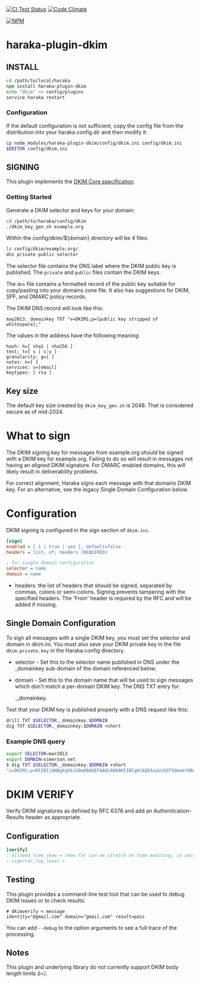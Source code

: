 [![CI Test Status][ci-img]][ci-url]
[![Code Climate][clim-img]][clim-url]

[![NPM][npm-img]][npm-url]

# haraka-plugin-dkim

## INSTALL

```sh
cd /path/to/local/haraka
npm install haraka-plugin-dkim
echo "dkim" >> config/plugins
service haraka restart
```

### Configuration

If the default configuration is not sufficient, copy the config file from the distribution into your haraka config dir and then modify it:

```sh
cp node_modules/haraka-plugin-dkim/config/dkim.ini config/dkim.ini
$EDITOR config/dkim.ini
```

## SIGNING

This plugin implements the [DKIM Core specification](dkimcore.org).

### Getting Started

Generate a DKIM selector and keys for your domain:

```sh
cd /path/to/haraka/config/dkim
./dkim_key_gen.sh example.org
```

Within the config/dkim/${domain} directory will be 4 files:

```sh
ls config/dkim/example.org/
dns private public selector
```

The selector file contains the DNS label where the DKIM public key is published. The `private` and `public` files contain the DKIM keys.

The `dns` file contains a formatted record of the public key suitable for copy/pasting into your domains zone file. It also has suggestions for DKIM, SPF, and DMARC policy records.

The DKIM DNS record will look like this:

    may2013._domainkey TXT "v=DKIM1;p=[public key stripped of whitespace];"

The values in the address have the following meaning:

    hash: h=[ sha1 | sha256 ]
    test; t=[ s | s:y ]
    granularity: g=[ ]
    notes: n=[ ]
    services: s=[email]
    keytypes: [ rsa ]

## Key size

The default key size created by `dkim_key_gen.sh` is 2048. That is considered secure as of mid-2024.

# What to sign

The DKIM signing key for messages from example.org _should_ be signed with
a DKIM key for example.org. Failing to do so will result in messages not
having an _aligned_ DKIM signature. For DMARC enabled domains, this will
likely result in deliverability problems.

For correct alignment, Haraka signs each message with that domains DKIM key.
For an alternative, see the legacy Single Domain Configuration below.

# Configuration

DKIM signing is configured in the sign section of `dkim.ini`.

```ini
[sign]
enabled = [ 1 | true | yes ], default=false
headers = list, of; headers (REQUIRED)

; for single domain configuration
selector = name
domain = name
```

* headers: the list of headers that should be signed, separated by commas, colons or semi-colons. Signing prevents tampering with the specified headers. The 'From' header is required by the RFC and will be added if missing.

## Single Domain Configuration

To sign all messages with a single DKIM key, you must set the selector and domain in dkim.ini. You must also save your DKIM private key in the file `dkim.private.key` in the Haraka config directory.

- selector - Set this to the selector name published in DNS under the \_domainkey sub-domain of the domain referenced below.
- domain - Set this to the domain name that will be used to sign messages which don't match a per-domain DKIM key. The DNS TXT entry for:

    <selector>.\_domainkey.<domain>

Test that your DKIM key is published properly with a DNS request like this:

```sh
drill TXT $SELECTOR._domainkey.$DOMAIN
dig TXT $SELECTOR._domainkey.$DOMAIN +short
```

### Example DNS query

```sh
export SELECTOR=mar2013
export DOMAIN=simerson.net
$ dig TXT $SELECTOR._domainkey.$DOMAIN +short
"v=DKIM1;p=MIIBIjANBgkqhkiG9w0BAQEFAAOCAQ8AMIIBCgKCAQEAoyUzGOTSOmakY8BcxXgi0mN/nFegLBPs7aaGQUtjHfa8yUrt9T2j6GSXgdjLuG3R43WjePQv3RHzc+bwwOkdw0XDOXiztn5mhrlaflbVr5PMSTrv64/cpFQKLtgQx8Vgqp7Dh3jw13rLomRTqJFgMrMHdhIibZEa69gtuAfDqoeXo6QDSGk5JuBAeRHEH27FriHulg5ob" "4F4lmh7fMFVsDGkQEF6jaIVYqvRjDyyQed3R3aTJX3fpb3QrtRqvfn/LAf+3kzW58AjsERpsNCSTD2RquxbnyoR/1wdGKb8cUlD/EXvqtvpVnOzHeSeMEqex3kQI8HOGsEehWZlKd+GqwIDAQAB"
```

# DKIM VERIFY

Verify DKIM signatures as defined by RFC 6376 and add an Authentication-Results header as appropriate.

## Configuration

```ini
[verify]
; allowed_time_skew = (How far can we stretch on time matching, in secs. Useful when clock is skewed.)
; sigerror_log_level =
```

## Testing

This plugin provides a command-line test tool that can be used to
debug DKIM issues or to check results.

```
# dkimverify < message
identity="@gmail.com" domain="gmail.com" result=pass
```

You can add `--debug` to the option arguments to see a full trace of the processing.

## Notes

This plugin and underlying library do not currently support DKIM body length limits (l=).


<!-- leave these buried at the bottom of the document -->

[ci-img]: https://github.com/haraka/haraka-plugin-dkim/actions/workflows/ci.yml/badge.svg
[ci-url]: https://github.com/haraka/haraka-plugin-dkim/actions/workflows/ci.yml
[clim-img]: https://codeclimate.com/github/haraka/haraka-plugin-dkim/badges/gpa.svg
[clim-url]: https://codeclimate.com/github/haraka/haraka-plugin-dkim
[npm-img]: https://nodei.co/npm/haraka-plugin-dkim.png
[npm-url]: https://www.npmjs.com/package/haraka-plugin-dkim
